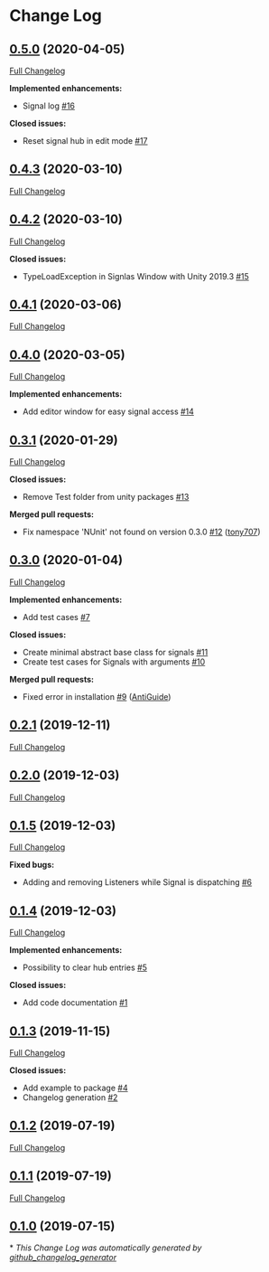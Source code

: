 # Change Log

## [0.5.0](https://github.com/supyrb/signals/tree/0.5.0) (2020-04-05)
[Full Changelog](https://github.com/supyrb/signals/compare/0.4.3...0.5.0)

**Implemented enhancements:**

- Signal log [\#16](https://github.com/supyrb/signals/issues/16)

**Closed issues:**

- Reset signal hub in edit mode [\#17](https://github.com/supyrb/signals/issues/17)

## [0.4.3](https://github.com/supyrb/signals/tree/0.4.3) (2020-03-10)
[Full Changelog](https://github.com/supyrb/signals/compare/0.4.2...0.4.3)

## [0.4.2](https://github.com/supyrb/signals/tree/0.4.2) (2020-03-10)
[Full Changelog](https://github.com/supyrb/signals/compare/0.4.1...0.4.2)

**Closed issues:**

- TypeLoadException in Signlas Window with Unity 2019.3 [\#15](https://github.com/supyrb/signals/issues/15)

## [0.4.1](https://github.com/supyrb/signals/tree/0.4.1) (2020-03-06)
[Full Changelog](https://github.com/supyrb/signals/compare/0.4.0...0.4.1)

## [0.4.0](https://github.com/supyrb/signals/tree/0.4.0) (2020-03-05)
[Full Changelog](https://github.com/supyrb/signals/compare/0.3.1...0.4.0)

**Implemented enhancements:**

- Add editor window for easy signal access [\#14](https://github.com/supyrb/signals/issues/14)

## [0.3.1](https://github.com/supyrb/signals/tree/0.3.1) (2020-01-29)
[Full Changelog](https://github.com/supyrb/signals/compare/0.3.0...0.3.1)

**Closed issues:**

- Remove Test folder from unity packages [\#13](https://github.com/supyrb/signals/issues/13)

**Merged pull requests:**

- Fix namespace 'NUnit' not found on version 0.3.0 [\#12](https://github.com/supyrb/signals/pull/12) ([tony707](https://github.com/tony707))

## [0.3.0](https://github.com/supyrb/signals/tree/0.3.0) (2020-01-04)
[Full Changelog](https://github.com/supyrb/signals/compare/0.2.1...0.3.0)

**Implemented enhancements:**

- Add test cases [\#7](https://github.com/supyrb/signals/issues/7)

**Closed issues:**

- Create minimal abstract base class for signals [\#11](https://github.com/supyrb/signals/issues/11)
- Create test cases for Signals with arguments [\#10](https://github.com/supyrb/signals/issues/10)

**Merged pull requests:**

- Fixed error in installation [\#9](https://github.com/supyrb/signals/pull/9) ([AntiGuide](https://github.com/AntiGuide))

## [0.2.1](https://github.com/supyrb/signals/tree/0.2.1) (2019-12-11)
[Full Changelog](https://github.com/supyrb/signals/compare/0.2.0...0.2.1)

## [0.2.0](https://github.com/supyrb/signals/tree/0.2.0) (2019-12-03)
[Full Changelog](https://github.com/supyrb/signals/compare/0.1.5...0.2.0)

## [0.1.5](https://github.com/supyrb/signals/tree/0.1.5) (2019-12-03)
[Full Changelog](https://github.com/supyrb/signals/compare/0.1.4...0.1.5)

**Fixed bugs:**

- Adding and removing Listeners while Signal is dispatching [\#6](https://github.com/supyrb/signals/issues/6)

## [0.1.4](https://github.com/supyrb/signals/tree/0.1.4) (2019-12-03)
[Full Changelog](https://github.com/supyrb/signals/compare/0.1.3...0.1.4)

**Implemented enhancements:**

- Possibility to clear hub entries [\#5](https://github.com/supyrb/signals/issues/5)

**Closed issues:**

- Add code documentation [\#1](https://github.com/supyrb/signals/issues/1)

## [0.1.3](https://github.com/supyrb/signals/tree/0.1.3) (2019-11-15)
[Full Changelog](https://github.com/supyrb/signals/compare/0.1.2...0.1.3)

**Closed issues:**

- Add example to package [\#4](https://github.com/supyrb/signals/issues/4)
- Changelog generation [\#2](https://github.com/supyrb/signals/issues/2)

## [0.1.2](https://github.com/supyrb/signals/tree/0.1.2) (2019-07-19)
[Full Changelog](https://github.com/supyrb/signals/compare/0.1.1...0.1.2)

## [0.1.1](https://github.com/supyrb/signals/tree/0.1.1) (2019-07-19)
[Full Changelog](https://github.com/supyrb/signals/compare/0.1.0...0.1.1)

## [0.1.0](https://github.com/supyrb/signals/tree/0.1.0) (2019-07-15)


\* *This Change Log was automatically generated by [github_changelog_generator](https://github.com/skywinder/Github-Changelog-Generator)*